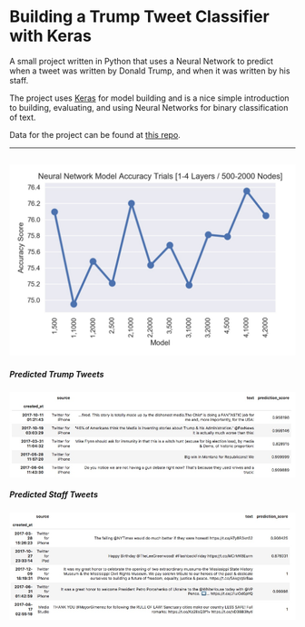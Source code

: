 # Building a Trump Tweet Classifier with Keras
A small project written in Python that uses a Neural Network to predict
 when a tweet was written by Donald Trump, and when it was written by his staff.

The project uses [Keras](https://keras.io) for model building and is a nice simple introduction to building, evaluating,
and using Neural Networks for binary classification of text.

Data for the project can be found at [this repo](https://github.com/Minyall/trump_tweet_classifier/blob/master/images/accuracy_scores.jpg?raw=true).

----------------------------------------------------------------------------------------------------------------------------------------------------
![alt text](images/accuracy_scores.jpg "Neural Network Accuracy Scores")
---
##### Predicted Trump Tweets
![alt text](images/trump_predictions.jpeg "Predicted Trump Tweets")

##### Predicted Staff Tweets
![alt text](images/staff_predictions.jpeg "Predicted Staff Tweets ")

